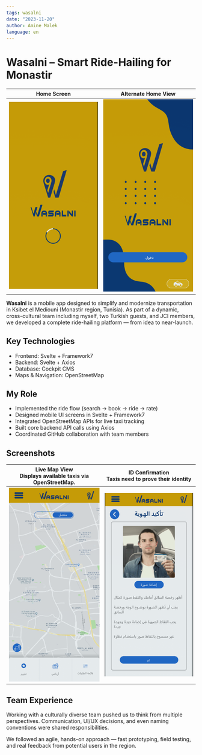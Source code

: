 ```yaml
---
tags: wasalni
date: "2023-11-20"
author: Amine Malek
language: en
---
```


# Wasalni – Smart Ride-Hailing for Monastir

| **Home Screen** | **Alternate Home View** |
|:--:|:--:|
| ![Home Screen](../_static/img/Wasalni/home.png) | ![Alternate Home View](../_static/img/Wasalni/home1.png) |

**Wasalni** is a mobile app designed to simplify and modernize transportation in Ksibet el Mediouni (Monastir region, Tunisia). As part of a dynamic, cross-cultural team including myself, two Turkish guests, and JCI members, we developed a complete ride-hailing platform — from idea to near-launch.

## Key Technologies

- Frontend: Svelte + Framework7  
- Backend: Svelte + Axios  
- Database: Cockpit CMS  
- Maps & Navigation: OpenStreetMap  

## My Role

- Implemented the ride flow (search → book → ride → rate)  
- Designed mobile UI screens in Svelte + Framework7  
- Integrated OpenStreetMap APIs for live taxi tracking  
- Built core backend API calls using Axios  
- Coordinated GitHub collaboration with team members

## Screenshots

| **Live Map View**<br>Displays available taxis via OpenStreetMap. | **ID Confirmation**<br>Taxis need to prove their identity |
|:--:|:--:|
| ![Live Map View](../_static/img/Wasalni/map.png) | ![Ride Confirmation](../_static/img/Wasalni/id.png) |

## Team Experience

Working with a culturally diverse team pushed us to think from multiple perspectives. Communication, UI/UX decisions, and even naming conventions were shared responsibilities.

We followed an agile, hands-on approach — fast prototyping, field testing, and real feedback from potential users in the region.
